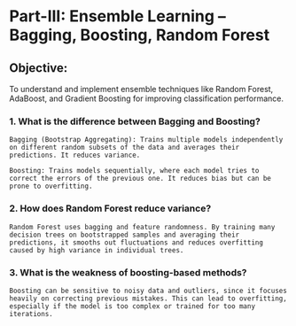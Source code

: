 # Part-III: Ensemble Learning – Bagging, Boosting, Random Forest 

## Objective: 
To understand and implement ensemble techniques like Random Forest, 
AdaBoost, and Gradient Boosting for improving classification performance.

### 1. What is the difference between Bagging and Boosting?

    Bagging (Bootstrap Aggregating): Trains multiple models independently on different random subsets of the data and averages their predictions. It reduces variance.

    Boosting: Trains models sequentially, where each model tries to correct the errors of the previous one. It reduces bias but can be prone to overfitting.

### 2. How does Random Forest reduce variance?

    Random Forest uses bagging and feature randomness. By training many decision trees on bootstrapped samples and averaging their predictions, it smooths out fluctuations and reduces overfitting caused by high variance in individual trees.

### 3. What is the weakness of boosting-based methods?

    Boosting can be sensitive to noisy data and outliers, since it focuses heavily on correcting previous mistakes. This can lead to overfitting, especially if the model is too complex or trained for too many iterations.
